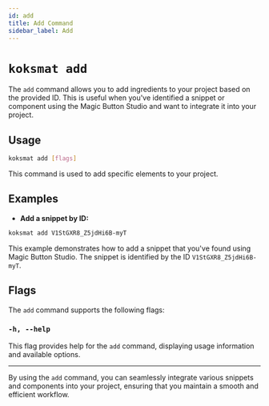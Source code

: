 ```yaml
---
id: add
title: Add Command
sidebar_label: Add
---
```


# `koksmat add`

The `add` command allows you to add ingredients to your project based on the provided ID. This is useful when you've identified a snippet or component using the Magic Button Studio and want to integrate it into your project.

## Usage

```bash
koksmat add [flags]
```

This command is used to add specific elements to your project.

## Examples

- **Add a snippet by ID:**

```bash
koksmat add V1StGXR8_Z5jdHi6B-myT
```

This example demonstrates how to add a snippet that you've found using Magic Button Studio. The snippet is identified by the ID `V1StGXR8_Z5jdHi6B-myT`.

## Flags

The `add` command supports the following flags:

### `-h, --help`

This flag provides help for the `add` command, displaying usage information and available options.

---

By using the `add` command, you can seamlessly integrate various snippets and components into your project, ensuring that you maintain a smooth and efficient workflow.
